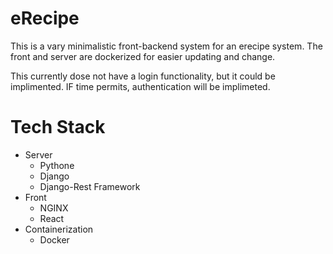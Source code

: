# eRecipe
This is a vary minimalistic front-backend system for an erecipe system. The front and server are dockerized for easier updating and change.

This currently dose not have a login functionality, but it could be implimented. IF time permits, authentication will be implimeted.

# Tech Stack
- Server
  - Pythone
  - Django
  - Django-Rest Framework
- Front
  - NGINX
  - React
- Containerization
  - Docker